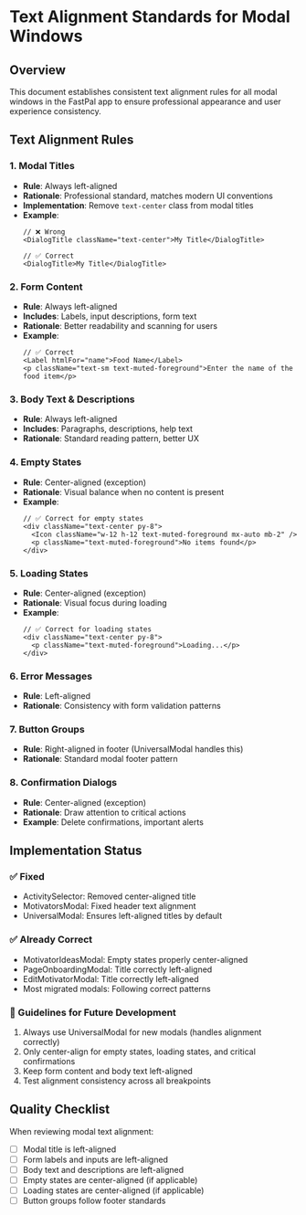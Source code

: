 # Text Alignment Standards for Modal Windows

## Overview
This document establishes consistent text alignment rules for all modal windows in the FastPal app to ensure professional appearance and user experience consistency.

## Text Alignment Rules

### 1. **Modal Titles**
- **Rule**: Always left-aligned
- **Rationale**: Professional standard, matches modern UI conventions
- **Implementation**: Remove `text-center` class from modal titles
- **Example**: 
  ```tsx
  // ❌ Wrong
  <DialogTitle className="text-center">My Title</DialogTitle>
  
  // ✅ Correct
  <DialogTitle>My Title</DialogTitle>
  ```

### 2. **Form Content**
- **Rule**: Always left-aligned
- **Includes**: Labels, input descriptions, form text
- **Rationale**: Better readability and scanning for users
- **Example**:
  ```tsx
  // ✅ Correct
  <Label htmlFor="name">Food Name</Label>
  <p className="text-sm text-muted-foreground">Enter the name of the food item</p>
  ```

### 3. **Body Text & Descriptions**
- **Rule**: Always left-aligned
- **Includes**: Paragraphs, descriptions, help text
- **Rationale**: Standard reading pattern, better UX

### 4. **Empty States** 
- **Rule**: Center-aligned (exception)
- **Rationale**: Visual balance when no content is present
- **Example**:
  ```tsx
  // ✅ Correct for empty states
  <div className="text-center py-8">
    <Icon className="w-12 h-12 text-muted-foreground mx-auto mb-2" />
    <p className="text-muted-foreground">No items found</p>
  </div>
  ```

### 5. **Loading States**
- **Rule**: Center-aligned (exception)
- **Rationale**: Visual focus during loading
- **Example**:
  ```tsx
  // ✅ Correct for loading states
  <div className="text-center py-8">
    <p className="text-muted-foreground">Loading...</p>
  </div>
  ```

### 6. **Error Messages**
- **Rule**: Left-aligned
- **Rationale**: Consistency with form validation patterns

### 7. **Button Groups**
- **Rule**: Right-aligned in footer (UniversalModal handles this)
- **Rationale**: Standard modal footer pattern

### 8. **Confirmation Dialogs**
- **Rule**: Center-aligned (exception)
- **Rationale**: Draw attention to critical actions
- **Example**: Delete confirmations, important alerts

## Implementation Status

### ✅ Fixed
- ActivitySelector: Removed center-aligned title
- MotivatorsModal: Fixed header text alignment
- UniversalModal: Ensures left-aligned titles by default

### ✅ Already Correct
- MotivatorIdeasModal: Empty states properly center-aligned
- PageOnboardingModal: Title correctly left-aligned
- EditMotivatorModal: Title correctly left-aligned
- Most migrated modals: Following correct patterns

### 📝 Guidelines for Future Development
1. Always use UniversalModal for new modals (handles alignment correctly)
2. Only center-align for empty states, loading states, and critical confirmations
3. Keep form content and body text left-aligned
4. Test alignment consistency across all breakpoints

## Quality Checklist
When reviewing modal text alignment:
- [ ] Modal title is left-aligned
- [ ] Form labels and inputs are left-aligned  
- [ ] Body text and descriptions are left-aligned
- [ ] Empty states are center-aligned (if applicable)
- [ ] Loading states are center-aligned (if applicable)
- [ ] Button groups follow footer standards